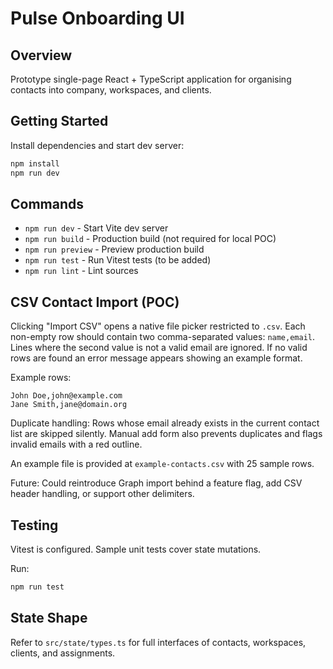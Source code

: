 # Pulse Onboarding UI

## Overview

Prototype single-page React + TypeScript application for organising contacts into company, workspaces, and clients. 

## Getting Started

Install dependencies and start dev server:

```bash
npm install
npm run dev
```

## Commands

- `npm run dev` - Start Vite dev server
- `npm run build` - Production build (not required for local POC)
- `npm run preview` - Preview production build
- `npm run test` - Run Vitest tests (to be added)
- `npm run lint` - Lint sources

## CSV Contact Import (POC)

Clicking "Import CSV" opens a native file picker restricted to `.csv`. Each non-empty row should contain two comma-separated values: `name,email`. Lines where the second value is not a valid email are ignored. If no valid rows are found an error message appears showing an example format.

Example rows:

```text
John Doe,john@example.com
Jane Smith,jane@domain.org
```

Duplicate handling: Rows whose email already exists in the current contact list are skipped silently. Manual add form also prevents duplicates and flags invalid emails with a red outline.

An example file is provided at `example-contacts.csv` with 25 sample rows.

Future: Could reintroduce Graph import behind a feature flag, add CSV header handling, or support other delimiters.

## Testing

Vitest is configured. Sample unit tests cover state mutations. 

Run:

```bash
npm run test
```

## State Shape

Refer to `src/state/types.ts` for full interfaces of contacts, workspaces, clients, and assignments.
